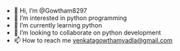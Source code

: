 - 👋 Hi, I’m @Gowtham8297
- 👀 I’m interested in python programming 
- 🌱 I’m currently learning python  
- 💞️ I’m looking to collaborate on python development
- 📫 How to reach me venkatagowthamyadla@gmail.com

<!---
Gowtham8297/Gowtham8297 is a ✨ special ✨ repository because its `README.md` (this file) appears on your GitHub profile.
You can click the Preview link to take a look at your changes.
--->
